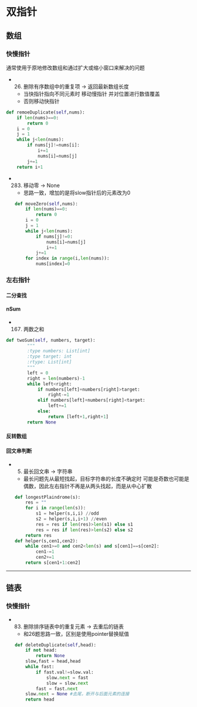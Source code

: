 双指针
===
## 数组
### 快慢指针
通常使用于原地修改数组和通过扩大或缩小窗口来解决的问题
- 26. 删除有序数组中的重复项 -> 返回最新数组长度
    - 当快指针指向不同元素时 移动慢指针 并对位置进行数值覆盖
    - 否则移动快指针
```python
def remoeDuplicate(self,nums):
    if len(nums)==0:
        return 0
    i = 0 
    j = 1
    while j<len(nums):
        if nums[j]!=nums[i]:
            i+=1
            nums[i]=nums[j]
        j+=1
    return i+1
```
- 283. 移动零 -> None
    - 思路一致，增加的是将slow指针后的元素改为0
    ```python
    def moveZero(self,nums):
        if len(nums)==0:
            return 0
        i = 0 
        j = 1
        while j<len(nums):
            if nums[j]!=0:
                nums[i]=nums[j]
                i+=1
            j+=1
        for index in range(i,len(nums)):
            nums[index]=0
    ```
    
### 左右指针
#### 二分查找
#### nSum
- 167. 两数之和
```python
def twoSum(self, numbers, target):
        """
        :type numbers: List[int]
        :type target: int
        :rtype: List[int]
        """
        left = 0
        right = len(numbers)-1
        while left<right:
            if numbers[left]+numbers[right]>target:
                right-=1
            elif numbers[left]+numbers[right]<target:
                left+=1
            else:
                return [left+1,right+1]
        return None
```
#### 反转数组

#### 回文串判断 
- 5. 最长回文串 -> 字符串
    - 最长问题先从最短找起，目标字符串的长度不确定时 可能是奇数也可能是偶数，因此左右指针不再是从两头找起，而是从中心扩散
    ```python
    def longestPlaindrome(s):
        res = ""
        for i in range(len(s)):
            s1 = helper(s,i,i) //odd
            s2 = helper(s,i,i+1) //even
            res = res if len(res)>len(s1) else s1
            res = res if len(res)>len(s2) else s2
        return res
    def helper(s,cen1,cen2):
        while cen1>=0 and cen2<len(s) and s[cen1]==s[cen2]:
            cen1-=1
            cen2+=1
        return s[cen1+1:cen2]
    ```
    
---

## 链表
### 快慢指针
- 83. 删除排序链表中的重复元素 -> 去重后的链表
    - 和26题思路一致，区别是使用pointer替换赋值
    ```python
    def deleteDuplicate(self,head):
        if not head:
            return None
        slow,fast = head,head
        while fast:
            if fast.val!=slow.val:
                slow.next = fast
                slow = slow.next
            fast = fast.next
        slow.next = None #去尾，断开与后面元素的连接
        return head
    ```